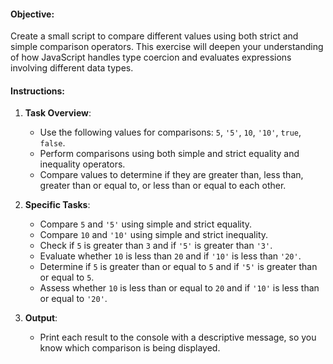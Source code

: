 <h4>Objective:</h4>
<p>Create a small script to compare different values using both strict and simple comparison operators. This exercise will deepen your understanding of how JavaScript handles type coercion and evaluates expressions involving different data types.</p>
<h4>Instructions:</h4>
<ol>
<li>
<p><strong>Task Overview</strong>:</p>
<ul>
<li>Use the following values for comparisons: <code>5</code>, <code>'5'</code>, <code>10</code>, <code>'10'</code>, <code>true</code>, <code>false</code>.</li>
<li>Perform comparisons using both simple and strict equality and inequality operators.</li>
<li>Compare values to determine if they are greater than, less than, greater than or equal to, or less than or equal to each other.</li>
</ul>
</li>
<li>
<p><strong>Specific Tasks</strong>:</p>
<ul>
<li>Compare <code>5</code> and <code>'5'</code> using simple and strict equality.</li>
<li>Compare <code>10</code> and <code>'10'</code> using simple and strict inequality.</li>
<li>Check if <code>5</code> is greater than <code>3</code> and if <code>'5'</code> is greater than <code>'3'</code>.</li>
<li>Evaluate whether <code>10</code> is less than <code>20</code> and if <code>'10'</code> is less than <code>'20'</code>.</li>
<li>Determine if <code>5</code> is greater than or equal to <code>5</code> and if <code>'5'</code> is greater than or equal to <code>5</code>.</li>
<li>Assess whether <code>10</code> is less than or equal to <code>20</code> and if <code>'10'</code> is less than or equal to <code>'20'</code>.</li>
</ul>
</li>
<li>
<p><strong>Output</strong>:</p>
<ul>
<li>Print each result to the console with a descriptive message, so you know which comparison is being displayed.</li>
</ul>
</li>
</ol>